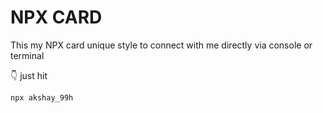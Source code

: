 # NPX CARD
This my NPX card unique style to connect with me directly via console or terminal

👇 just hit 
```bash
npx akshay_99h
```
